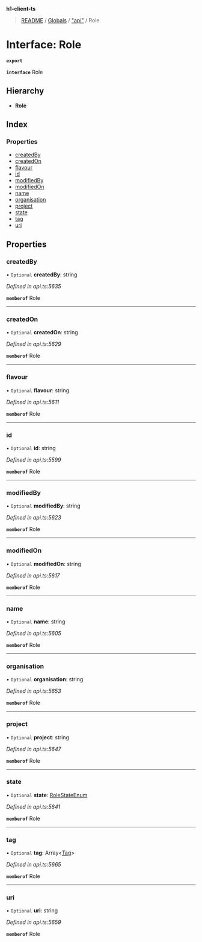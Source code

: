 **h1-client-ts**

> [README](../README.md) / [Globals](../globals.md) / ["api"](../modules/_api_.md) / Role

# Interface: Role

**`export`** 

**`interface`** Role

## Hierarchy

* **Role**

## Index

### Properties

* [createdBy](_api_.role.md#createdby)
* [createdOn](_api_.role.md#createdon)
* [flavour](_api_.role.md#flavour)
* [id](_api_.role.md#id)
* [modifiedBy](_api_.role.md#modifiedby)
* [modifiedOn](_api_.role.md#modifiedon)
* [name](_api_.role.md#name)
* [organisation](_api_.role.md#organisation)
* [project](_api_.role.md#project)
* [state](_api_.role.md#state)
* [tag](_api_.role.md#tag)
* [uri](_api_.role.md#uri)

## Properties

### createdBy

• `Optional` **createdBy**: string

*Defined in api.ts:5635*

**`memberof`** Role

___

### createdOn

• `Optional` **createdOn**: string

*Defined in api.ts:5629*

**`memberof`** Role

___

### flavour

• `Optional` **flavour**: string

*Defined in api.ts:5611*

**`memberof`** Role

___

### id

• `Optional` **id**: string

*Defined in api.ts:5599*

**`memberof`** Role

___

### modifiedBy

• `Optional` **modifiedBy**: string

*Defined in api.ts:5623*

**`memberof`** Role

___

### modifiedOn

• `Optional` **modifiedOn**: string

*Defined in api.ts:5617*

**`memberof`** Role

___

### name

• `Optional` **name**: string

*Defined in api.ts:5605*

**`memberof`** Role

___

### organisation

• `Optional` **organisation**: string

*Defined in api.ts:5653*

**`memberof`** Role

___

### project

• `Optional` **project**: string

*Defined in api.ts:5647*

**`memberof`** Role

___

### state

• `Optional` **state**: [RoleStateEnum](../enums/_api_.rolestateenum.md)

*Defined in api.ts:5641*

**`memberof`** Role

___

### tag

• `Optional` **tag**: Array\<[Tag](_api_.tag.md)>

*Defined in api.ts:5665*

**`memberof`** Role

___

### uri

• `Optional` **uri**: string

*Defined in api.ts:5659*

**`memberof`** Role
